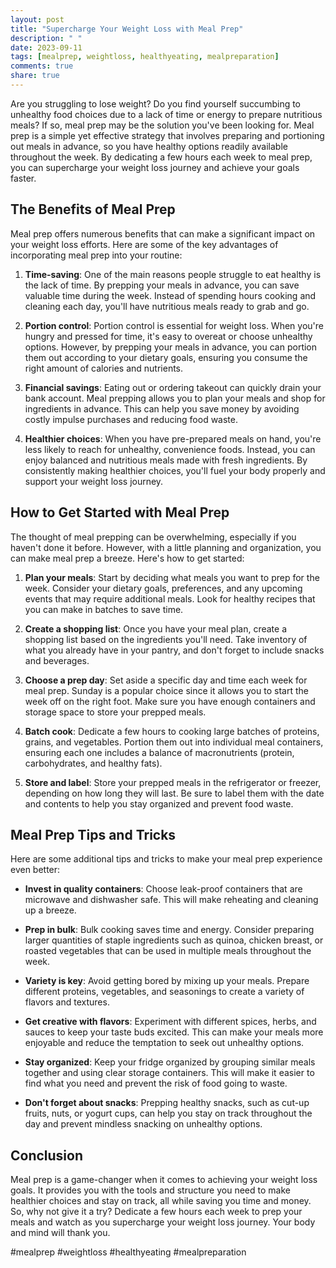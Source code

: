 ```yaml
---
layout: post
title: "Supercharge Your Weight Loss with Meal Prep"
description: " "
date: 2023-09-11
tags: [mealprep, weightloss, healthyeating, mealpreparation]
comments: true
share: true
---
```


Are you struggling to lose weight? Do you find yourself succumbing to unhealthy food choices due to a lack of time or energy to prepare nutritious meals? If so, meal prep may be the solution you've been looking for. Meal prep is a simple yet effective strategy that involves preparing and portioning out meals in advance, so you have healthy options readily available throughout the week. By dedicating a few hours each week to meal prep, you can supercharge your weight loss journey and achieve your goals faster. 

## The Benefits of Meal Prep

Meal prep offers numerous benefits that can make a significant impact on your weight loss efforts. Here are some of the key advantages of incorporating meal prep into your routine:

1. **Time-saving**: One of the main reasons people struggle to eat healthy is the lack of time. By prepping your meals in advance, you can save valuable time during the week. Instead of spending hours cooking and cleaning each day, you'll have nutritious meals ready to grab and go.

2. **Portion control**: Portion control is essential for weight loss. When you're hungry and pressed for time, it's easy to overeat or choose unhealthy options. However, by prepping your meals in advance, you can portion them out according to your dietary goals, ensuring you consume the right amount of calories and nutrients.

3. **Financial savings**: Eating out or ordering takeout can quickly drain your bank account. Meal prepping allows you to plan your meals and shop for ingredients in advance. This can help you save money by avoiding costly impulse purchases and reducing food waste.

4. **Healthier choices**: When you have pre-prepared meals on hand, you're less likely to reach for unhealthy, convenience foods. Instead, you can enjoy balanced and nutritious meals made with fresh ingredients. By consistently making healthier choices, you'll fuel your body properly and support your weight loss journey.

## How to Get Started with Meal Prep

The thought of meal prepping can be overwhelming, especially if you haven't done it before. However, with a little planning and organization, you can make meal prep a breeze. Here's how to get started:

1. **Plan your meals**: Start by deciding what meals you want to prep for the week. Consider your dietary goals, preferences, and any upcoming events that may require additional meals. Look for healthy recipes that you can make in batches to save time.

2. **Create a shopping list**: Once you have your meal plan, create a shopping list based on the ingredients you'll need. Take inventory of what you already have in your pantry, and don't forget to include snacks and beverages.

3. **Choose a prep day**: Set aside a specific day and time each week for meal prep. Sunday is a popular choice since it allows you to start the week off on the right foot. Make sure you have enough containers and storage space to store your prepped meals.

4. **Batch cook**: Dedicate a few hours to cooking large batches of proteins, grains, and vegetables. Portion them out into individual meal containers, ensuring each one includes a balance of macronutrients (protein, carbohydrates, and healthy fats).

5. **Store and label**: Store your prepped meals in the refrigerator or freezer, depending on how long they will last. Be sure to label them with the date and contents to help you stay organized and prevent food waste.

## Meal Prep Tips and Tricks

Here are some additional tips and tricks to make your meal prep experience even better:

- **Invest in quality containers**: Choose leak-proof containers that are microwave and dishwasher safe. This will make reheating and cleaning up a breeze.

- **Prep in bulk**: Bulk cooking saves time and energy. Consider preparing larger quantities of staple ingredients such as quinoa, chicken breast, or roasted vegetables that can be used in multiple meals throughout the week.

- **Variety is key**: Avoid getting bored by mixing up your meals. Prepare different proteins, vegetables, and seasonings to create a variety of flavors and textures.

- **Get creative with flavors**: Experiment with different spices, herbs, and sauces to keep your taste buds excited. This can make your meals more enjoyable and reduce the temptation to seek out unhealthy options.

- **Stay organized**: Keep your fridge organized by grouping similar meals together and using clear storage containers. This will make it easier to find what you need and prevent the risk of food going to waste.

- **Don't forget about snacks**: Prepping healthy snacks, such as cut-up fruits, nuts, or yogurt cups, can help you stay on track throughout the day and prevent mindless snacking on unhealthy options.

## Conclusion

Meal prep is a game-changer when it comes to achieving your weight loss goals. It provides you with the tools and structure you need to make healthier choices and stay on track, all while saving you time and money. So, why not give it a try? Dedicate a few hours each week to prep your meals and watch as you supercharge your weight loss journey. Your body and mind will thank you.

#mealprep #weightloss #healthyeating #mealpreparation